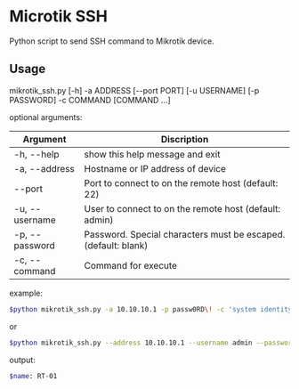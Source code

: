 # Microtik SSH
Python script to send SSH command to Mikrotik device.

## Usage
mikrotik_ssh.py [-h] -a ADDRESS [--port PORT] [-u USERNAME] [-p PASSWORD] -c COMMAND [COMMAND ...]

optional arguments:

| Argument | Discription |
| ------ | ------ |
| -h, --help | show this help message and exit |
| -a, --address | Hostname or IP address of device |
| --port | Port to connect to on the remote host (default: 22) |
| -u, --username | User to connect to on the remote host (default: admin) |
|-p, --password | Password. Special characters must be escaped. (default: blank) |
| -c, --command | Command for execute |

example:
```sh
$python mikrotik_ssh.py -a 10.10.10.1 -p passw0RD\! -c 'system identity print'
```
or
```sh
$python mikrotik_ssh.py --address 10.10.10.1 --username admin --password passw0RD\! --command 'system identity print'
```
output:
```sh
$name: RT-01
```
